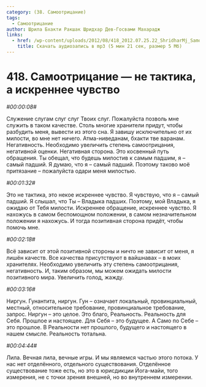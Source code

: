 ```yaml
---
category: (38. Самоотрицание)
tags:
  - Самоотрицание
author: Шрила Бхакти Ракшак Шридхар Дев-Госвами Махарадж
links:
  - href: /wp-content/uploads/2012/08/418_2012.07.25.22_ShridharMj_Samootritsanie-ne_taktika_a_iskrennee_chuvstvo.mp3
    title: Скачать аудиозапись в mp3 (5 мин 21 сек, размер 5 Мб)
---
```


# 418. Самоотрицание — не тактика, а искреннее чувство

*#00:00:08#*

Служение слугам слуг слуг Твоих слуг. Пожалуйста позволь мне служить в таком качестве. Столь многие хранители придут, чтобы разбудить меня, вывести из этого сна. Я завишу исключительно от их милости, во мне нет ничего. Атма-ниведанам, бхакти тве варанам. Негативность. Необходимо увеличить степень самоотрицания, негативной оценки. Негативная сторона. Это косвенный путь обращения. Ты обещал, что будешь милостив к самым падшим, я – самый падший. Я думаю, что я – самый падший. Поэтому таково моё притязание – пожалуйста одари меня милостью.

*#00:01:32#*

Это не тактика, это некое искреннее чувство. Я чувствую, что я – самый падший. Я слышал, что Ты – Владыка падших. Поэтому, мой Владыка, я ожидаю от Тебя милости. Искреннее обращение, искреннее чувство. Я нахожусь в самом беспомощном положении, в самом незначительном положении я нахожусь. И тогда позитивная сторона придёт, чтобы помочь мне.

*#00:02:18#*

Всё зависит от этой позитивной стороны и ничто не зависит от меня, я лишён качеств. Все качества присутствуют в вайшнавах – в моих хранителях. Необходимо увеличить эту степень самоотрицания, негативность. И, таким образом, мы можем ожидать милости позитивного мира. Увеличить голод, жажду.

*#00:03:16#*

Ниргун. Гунантита, ниргун. Гун – означает локальный, провинциальный, местный, относительное требование, провинциальное требование, запрос. Ниргун – это целое. Это благо, Реальность. Реальность для Себя. Прошлое и настоящее. Для Себя – это будущее. А Само по Себе – это прошлое. В Реальности нет прошлого, будущего и настоящего в нашем смысле. Реальность тотальна.

*#00:04:44#*

Лила. Вечная лила, вечные игры. И мы являемся частью этого потока. У нас нет отделённого, отдельного существования. Отделённое существование тоже есть, но это в юрисдикции Йога-майи, того измерения, не с точки зрения внешней, но во внутреннем измерении.

